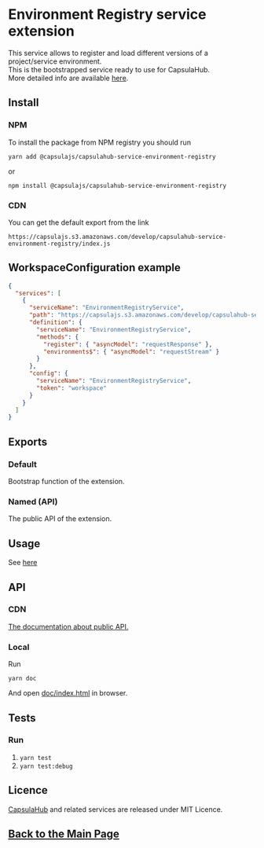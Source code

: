 # Environment Registry service extension

This service allows to register and load different versions of a project/service environment.  
This is the bootstrapped service ready to use for CapsulaHub.  
More detailed info are available [here](https://github.com/capsulajs/environment-registry).

## Install

### NPM

To install the package from NPM registry you should run

    yarn add @capsulajs/capsulahub-service-environment-registry

or

    npm install @capsulajs/capsulahub-service-environment-registry

### CDN

You can get the default export from the link

    https://capsulajs.s3.amazonaws.com/develop/capsulahub-service-environment-registry/index.js

## WorkspaceConfiguration example

```json
{
  "services": [
    {
      "serviceName": "EnvironmentRegistryService",
      "path": "https://capsulajs.s3.amazonaws.com/develop/capsulahub-service-environment-registry/index.js",
      "definition": {
        "serviceName": "EnvironmentRegistryService",
        "methods": {
          "register": { "asyncModel": "requestResponse" },
          "environments$": { "asyncModel": "requestStream" }
        }
      },
      "config": { 
        "serviceName": "EnvironmentRegistryService",
        "token": "workspace"
      }
    }
  ]
}
```

## Exports

### Default

Bootstrap function of the extension.

### Named (API)

The public API of the extension.

## Usage

See [here](https://github.com/capsulajs/environment-registry#basic-usage)

## API

### CDN

[The documentation about public API.](https://capsulajs.s3.amazonaws.com/develop/service-environment-registry/doc/index.html)

### Local

Run 

    yarn doc

And open [doc/index.html](./doc/index.html) in browser.

## Tests

### Run

1) `yarn test`
2) `yarn test:debug`

## Licence

[CapsulaHub](https://github.com/capsulajs/capsulahub) and related services are released under MIT Licence.

## [Back to the Main Page](../../README.md)

